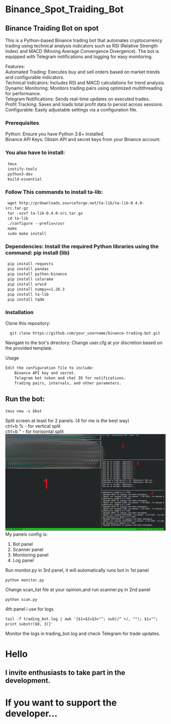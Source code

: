 # Binance_Spot_Traiding_Bot
## Binance Traiding Bot on spot
This is a Python-based Binance trading bot that automates cryptocurrency trading using technical analysis indicators such as RSI (Relative Strength Index) and MACD (Moving Average Convergence Divergence). The bot is equipped with Telegram notifications and logging for easy monitoring.

Features:  
  Automated Trading: Executes buy and sell orders based on market trends and configurable indicators.  
  Technical Indicators: Includes RSI and MACD calculations for trend analysis.  
  Dynamic Monitoring: Monitors trading pairs using optimized multithreading for performance.  
  Telegram Notifications: Sends real-time updates on executed trades.  
  Profit Tracking: Saves and loads total profit data to persist across sessions.  
  Configurable: Easily adjustable settings via a configuration file.

### Prerequisites
  Python: Ensure you have Python 3.8+ installed.  
  Binance API Keys: Obtain API and secret keys from your Binance account.  

### You also have to install:
     tmux
     inotify-tools
     python3-dev
     build-essential
### Follow This commands to install ta-lib:
     wget http://prdownloads.sourceforge.net/ta-lib/ta-lib-0.4.0-src.tar.gz
     tar -xzvf ta-lib-0.4.0-src.tar.gz
     cd ta-lib
     ./configure --prefix=/usr
     make
     sudo make install
### Dependencies: Install the required Python libraries using the command: pip install (lib)
     pip install requests
     pip install pandas
     pip install python-binance
     pip install colorama
     pip install urwid
     pip install numpy==1.26.3
     pip install ta-lib
     pip install tqdm
### Installation
Clone this repository:  
```
  git clone https://github.com/your_username/binance-trading-bot.git
```

Navigate to the bot's directory:
Change user.cfg at yor discretion based on the provided template.

Usage

    Edit the configuration file to include:
        Binance API key and secret.
        Telegram bot token and chat ID for notifications.
        Trading pairs, intervals, and other parameters.

## Run the bot:
```
tmux new -s bbot
```
Split screen at least for 2 panels. (4 for me is the best way)  
ctrl+b % - for vertical split  
ctrl+b " - for horisontal split
![Example](https://github.com/isayeu/Binance_Spot_Traiding_Bot/blob/main/Screenshot_20241219_193040.png)
My panels config is:  
1. Bot panel
2. Scanner panel
3. Monitoring panel
4. Log panel

Run monitor.py in 3rd panel, it will automatically runs bot in 1st panel
```
python monitor.py
```
Change scan_list file at your opinion,and run scanner.py in 2nd panel
```
python scan.py
```
4th panel i use for logs
```
tail -f trading_bot.log | awk '{$1=$2=$3=""; sub(/^ +/, ""); $1=""; print substr($0, 3)}'
```

Monitor the logs in trading_bot.log and check Telegram for trade updates.
# Hello
## I invite enthusiasts to take part in the development.
# If you want to support the developer...

